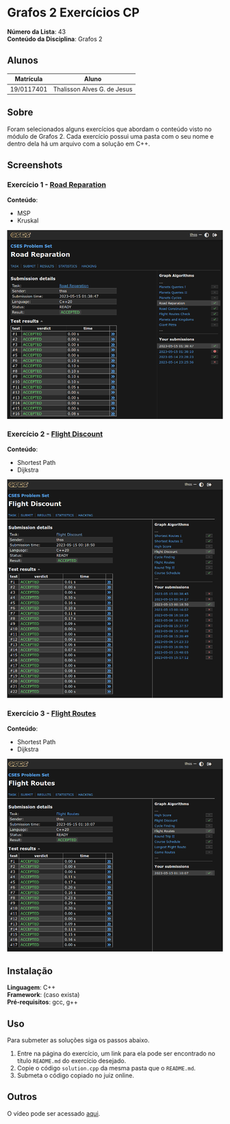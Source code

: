# Grafos 2 Exercícios CP

**Número da Lista**: 43<br>
**Conteúdo da Disciplina**: Grafos 2<br>

## Alunos
|Matrícula | Aluno |
| -- | -- |
| 19/0117401  |  Thalisson Alves G. de Jesus |

## Sobre 
Foram selecionados alguns exercícios que abordam o conteúdo visto no módulo de Grafos 2. Cada exercício possui uma pasta com o seu nome e dentro dela há um arquivo com a solução em C++.

## Screenshots

### Exercício 1 - [Road Reparation](./Read-Reparation/)

**Conteúdo**:
- MSP
- Kruskal

<center>

![](./assets/Road-Reparation.png)
</center>

### Exercício 2 - [Flight Discount](./Flight-Discount/)

**Conteúdo**:
- Shortest Path
- Dijkstra

<center>

![](./assets/Flight-Discount.png)
</center>

### Exercício 3 - [Flight Routes](./Flight-Routes/)
**Conteúdo**:
- Shortest Path
- Dijkstra

<center>

![](./assets/Flight-Routes.png)
</center>

## Instalação 
**Linguagem**: C++<br>
**Framework**: (caso exista)<br>
**Pré-requisitos**: gcc, g++

## Uso 

Para submeter as soluções siga os passos abaixo.

1. Entre na página do exercício, um link para ela pode ser encontrado no título `README.md` do exercício desejado.
2. Copie o código `solution.cpp` da mesma pasta que o `README.md`.
3. Submeta o código copiado no juiz online.

## Outros 

O vídeo pode ser acessado [aqui](video.mp4).
